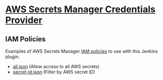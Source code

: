 # [AWS Secrets Manager Credentials Provider](../README.md)

## IAM Policies

Examples of AWS Secrets Manager [IAM policies](https://docs.aws.amazon.com/secretsmanager/latest/userguide/auth-and-access_identity-based-policies.html) to use with this Jenkins plugin.

- [all.json](all.json) (Allow access to all AWS secrets)
- [secret-id.json](secret-id.json) (Filter by AWS secret ID)
